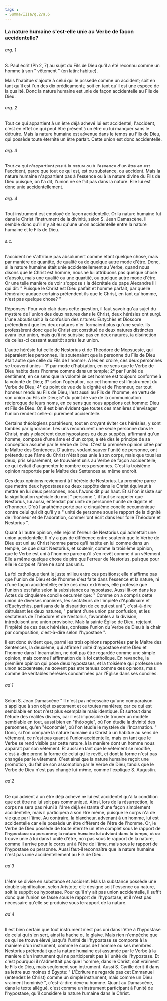 ```yaml
---
tags : 
- Summa/IIIa/q.2/a.6
---
```


### La nature humaine s'est-elle unie au Verbe de façon accidentelle?

###### arg. 1
S. Paul écrit (Ph 2, 7) au sujet du Fils de Dieu qu'il a été reconnu comme un homme à son " vêtement " (en latin: habitue). 

Mais l'habitue s'ajoute à celui qui le possède comme un accident; soit en tant qu'il est l'un des dix prédicaments; soit en tant qu'il est une espèce de la qualité. Donc la nature humaine est unie de façon accidentelle au Fils de Dieu. 

###### arg. 2
Tout ce qui appartient à un être déjà achevé lui est accidentel; l'accident, c'est en effet ce qui peut être présent à un être ou lui manquer sans le détruire. Mais la nature humaine est advenue dans le temps au Fils de Dieu, qui possède toute éternité un être parfait. Cette union est donc accidentelle. 

###### arg. 3
Tout ce qui n'appartient pas à la nature ou à l'essence d'un être en est l'accident, parce que tout ce qui est, est ou substance, ou accident. Mais la nature humaine n'appartient pas à l'essence ou à la nature divine du Fils de Dieu puisque, on l'a dit, l'union ne se fait pas dans la nature. Elle lui est donc unie accidentellement. 

###### arg. 4
Tout instrument est employé de façon accidentelle. Or la nature humaine fut dans le Christ l'instrument de la divinité, selon S. Jean Damascène. Il semble donc qu'il n'y ait eu qu'une union accidentelle entre la nature humaine et le Fils de Dieu. 

###### s.c.
l'accident ne s'attribue pas absolument comme étant quelque chose, mais par manière de quantité, de qualité ou de quelque autre mode d'être. Donc, si la nature humaine était unie accidentellement au Verbe, quand nous disons que le Christ est homme, nous ne lui attribuons pas quelque chose d'absolu, mais une qualité ou une quantité, ou quelque autre mode d'être. Or une telle manière de voir s'oppose à la décrétale du pape Alexandre III qui dit: " Puisque le Christ est Dieu parfait et homme parfait, par quelle téméraire audace certains prétendent-ils que le Christ, en tant qu'homme, n'est pas quelque chose? " 

Réponses: Pour voir clair dans cette question, il faut savoir qu'au sujet du mystère de l'union des deux natures dans le Christ, deux hérésies ont surgi. L'une aboutissait à la confusion des natures: Eutychès et Dioscore prétendirent que les deux natures n'en formaient plus qu'une seule. Ils professèrent donc que le Christ est constitué de deux natures distinctes avant leur union, mais qu'il ne subsiste pas en deux natures, la distinction de celles-ci cessant aussitôt après leur union. 

L'autre hérésie fut celle de Nestorius et de Théodore de Mopsueste, qui séparaient les personnes. Ils soutenaient que la personne du Fils de Dieu était autre que celle du Fils de l'homme. A les en croire, ces deux personnes se trouvent unies - 1° par mode d'habitation, en ce sens que le Verbe de Dieu habite dans l'homme comme dans un temple; 2° par l'unité de sentiment, en ce sens que la volonté de cet homme est toujours conforme à la volonté de Dieu; 3° selon l'opération, car cet homme est l'instrument du Verbe de Dieu; 4° du point de vue de la dignité et de l'honneur, car tout honneur rendu au Fils de Dieu, l'est aussi au Fils de l'homme, en vertu de son union au Fils de Dieu; 5° du point de vue de la communication réciproque de leurs noms, en ce sens que nous appelons cet homme: Dieu et Fils de Dieu. Or, il est bien évident que toutes ces manières d'envisager l'union rendent celle-ci purement accidentelle. 

Certains théologiens postérieurs, tout en croyant éviter ces hérésies, y sont tombés par ignorance. Les uns reconnurent une seule personne dans le Christ, mais y placèrent deux hypostases ou deux suppôts, affirmant qu'un homme, composé d'une âme et d'un corps, a été dès le principe de sa conception assumé par le Verbe de Dieu. C'est la première opinion citée par le Maître des Sentences. D'autres, voulant sauver l'unité de personne, ont prétendu que l'âme du Christ n'était pas unie à son corps, mais que tous les deux, pris séparément, se trouvaient unis au Verbe de façon accidentelle; ce qui évitait d'augmenter le nombre des personnes. C'est la troisième opinion rapportée par le Maître des Sentences au même endroit. 

Ces deux opinions reviennent à l'hérésie de Nestorius. La première parce que mettre deux hypostases ou deux suppôts dans le Christ équivaut à mettre en lui deux personnes, nous l'avons dit plus haut. Et si l'on insiste sur la signification spéciale du mot " personne ", il faut se rappeler que Nestorius, lui aussi, entendait par unité de personne l'unité de dignité et d'honneur. D'où l'anathème porté par le cinquième concile oecuménique contre celui qui dit qu'il y a " unité de personne sous le rapport de la dignité de l'honneur et de l'adoration, comme l'ont écrit dans leur folie Théodore et Nestorius ". 

Quant à l'autre opinion, elle rejoint l'erreur de Nestorius qui admettait une union accidentelle. Il n'y a pas de différence entre soutenir que le Verbe de Dieu est uni au Christ homme parce qu'il habite en lui comme dans un temple, ce que disait Nestorius, et soutenir, comme la troisième opinion, que le Verbe est uni à l'homme parce qu'il s'en revêt comme d'un vêtement. Elle a même quelque chose de pire que l'erreur de Nestorius, puisque pour elle le corps et l'âme ne sont pas unis. 

La foi catholique tient le juste milieu entre ces positions; elle n'affirme pas que l'union de Dieu et de l'homme s'est faite dans l'essence et la nature, ni d'une façon accidentelle; entre ces deux extrêmes, elle professe que l'union s'est faite selon la subsistance ou hypostase. Aussi lit-on dans les Actes du cinquième concile oecuménique: " Comme on a compris cette union de diverses manières, les sectateurs de l'impiété d'Apollinaire et d'Euchychès, partisans de la disparition de ce qui est uni ", c'est-à-dire détruisant les deux natures, " parlent d'une union par confusion, et les sectateurs de Théodore et de Nestorius, favorables à la division, introduisent une union provisoire. Mais la sainte Église de Dieu, rejetant l'impiété de ces deux hérésies, confesse l'union du Verbe de Dieu à la chair par composition, c'est-à-dire selon l'hypostase ". 

Il est donc évident que, parmi les trois opinions rapportées par le Maître des Sentences, la deuxième, qui affirme l'unité d'hypostase entre Dieu et l'homme dans l'Incarnation, ne doit pas être regardée comme une simple opinion, mais comme l'affirmation de la foi catholique. En revanche, la première opinion qui pose deux hypostases, et la troisième qui professe une union accidentelle, ne doivent pas être tenues comme des opinions, mais comme de véritables hérésies condamnées par l'Église dans ses conciles. 

###### ad 1
Selon S. Jean Damascène " Il n'est pas nécessaire qu'une comparaison s'applique à son objet exactement et de toutes manières; car ce qui est semblable en tout n'est plus exemplaire mais identique. Et surtout dans l'étude des réalités divines, car il est impossible de trouver un modèle semblable en tout, aussi bien en "théologie", où l'on étudie la divinité des personnes, qu'en "économie", où l'on étudie le mystère de l'Incarnation. " Donc, si l'on compare la nature humaine du Christ à un habitue au sens de vêtement, ce n'est pas quant à l'union accidentelle, mais en tant que le Verbe se rend visible par cette nature, à la manière dont un homme nous apparaît par son vêtement. Et aussi en tant que le vêtement se modifie, c'est-à-dire prend la forme de celui qui le revêt, et dont la forme n'est pas changée par le vêtement. C'est ainsi que la nature humaine reçoit une promotion, du fait de son assomption par le Verbe de Dieu, tandis que le Verbe de Dieu n'est pas changé lui-même, comme l'explique S. Augustin. 

###### ad 2
Ce qui advient à un être déjà achevé ne lui est accidentel qu'à la condition que cet être ne lui soit pas communiqué. Ainsi, lors de la résurrection, le corps ne sera pas réuni à l'âme déjà existante d'une façon simplement accidentelle, mais il participera à son être même, puisque le corps n'a de vie que par l'âme. Au contraire, la blancheur, advenant à un homme, lui est accidentelle car elle possède un être différent de l'être de l'homme. Or, le Verbe de Dieu possède de toute éternité un être complet sous le rapport de l'hypostase ou personne; la nature humaine lui advient dans le temps, et se trouve unie à lui dans l'unité d'être, non pas sous le rapport de la nature, comme il arrive pour le corps uni à l'être de l'âme, mais sous le rapport de l'hypostase ou personne. Aussi faut-il reconnaître que la nature humaine n'est pas unie accidentellement au Fils de Dieu. 

###### ad 3
L'être se divise en substance et accident. Mais la substance possède une double signification, selon Aristote; elle désigne soit l'essence ou nature, soit le suppôt ou hypostase. Pour qu'il n'y ait pas union accidentelle, il suffit donc que l'union se fasse sous le rapport de l'hypostase, et il n'est pas nécessaire qu'elle se produise sous le rapport de la nature. 

###### ad 4
Il est bien certain que tout instrument n'est pas uni dans l'être à l'hypostase de celui qui s'en sert, ainsi la hache ou le glaive. Mais rien n'empêche que ce qui se trouve élevé jusqu'à l'unité de l'hypostase se comporte à la manière d'un instrument, comme le corps de l'homme ou ses membres. Nestorius prétendait que la nature humaine est assumée par le Verbe à la manière d'un instrument qui ne participerait pas à l'unité de l'hypostase. Et c'est pourquoi il n'admettait pas que l'homme, dans le Christ, soit vraiment le Fils de Dieu, mais seulement son instrument. Aussi S. Cyrille écrit-il dans sa lettre aux moines d'Égypte: " L'Écriture ne regarde pas cet Emmanuel (entendez le Christ) comme un simple instrument, mais comme un Dieu vraiment hominisé ", c'est-à-dire devenu homme. Quant au Damascène, dans le texte allégué, c'est comme un instrument participant à l'unité de l'hypostase, qu'il considère la nature humaine dans le Christ. 

